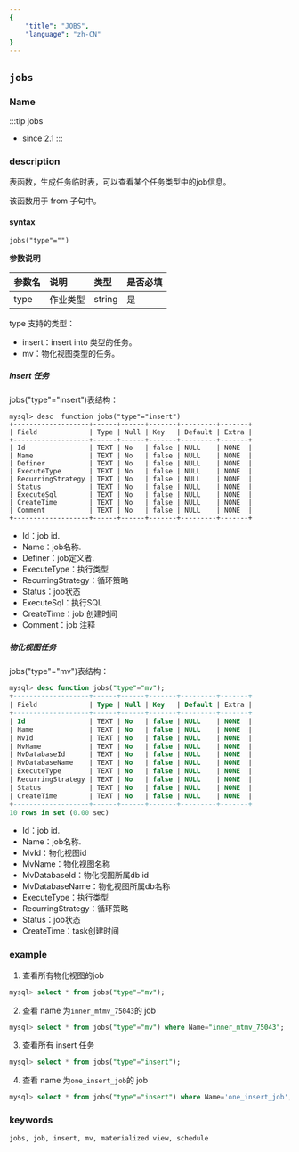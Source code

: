 ```yaml
---
{
    "title": "JOBS",
    "language": "zh-CN"
}
---
```


<!--
Licensed to the Apache Software Foundation (ASF) under one
or more contributor license agreements.  See the NOTICE file
distributed with this work for additional information
regarding copyright ownership.  The ASF licenses this file
to you under the Apache License, Version 2.0 (the
"License"); you may not use this file except in compliance
with the License.  You may obtain a copy of the License at

  http://www.apache.org/licenses/LICENSE-2.0

Unless required by applicable law or agreed to in writing,
software distributed under the License is distributed on an
"AS IS" BASIS, WITHOUT WARRANTIES OR CONDITIONS OF ANY
KIND, either express or implied.  See the License for the
specific language governing permissions and limitations
under the License.
-->

## `jobs`

### Name

:::tip
jobs
- since 2.1
:::

### description

表函数，生成任务临时表，可以查看某个任务类型中的job信息。

该函数用于 from 子句中。

#### syntax

`jobs("type"="")`

**参数说明**

| 参数名  | 说明   | 类型     | 是否必填 |
|:-----|:-----|:-------|:-----|
| type | 作业类型 | string | 是    |

type 支持的类型：

- insert：insert into 类型的任务。
- mv：物化视图类型的任务。
##### Insert 任务
jobs("type"="insert")表结构：
```
mysql> desc  function jobs("type"="insert")
+-------------------+------+------+-------+---------+-------+
| Field             | Type | Null | Key   | Default | Extra |
+-------------------+------+------+-------+---------+-------+
| Id                | TEXT | No   | false | NULL    | NONE  |
| Name              | TEXT | No   | false | NULL    | NONE  |
| Definer           | TEXT | No   | false | NULL    | NONE  |
| ExecuteType       | TEXT | No   | false | NULL    | NONE  |
| RecurringStrategy | TEXT | No   | false | NULL    | NONE  |
| Status            | TEXT | No   | false | NULL    | NONE  |
| ExecuteSql        | TEXT | No   | false | NULL    | NONE  |
| CreateTime        | TEXT | No   | false | NULL    | NONE  |
| Comment           | TEXT | No   | false | NULL    | NONE  |
+-------------------+------+------+-------+---------+-------+
```
* Id：job id.
* Name：job名称.
* Definer：job定义者.
* ExecuteType：执行类型
* RecurringStrategy：循环策略
* Status：job状态
* ExecuteSql：执行SQL
* CreateTime：job 创建时间
* Comment：job 注释
##### 物化视图任务
jobs("type"="mv")表结构：
```sql
mysql> desc function jobs("type"="mv");
+-------------------+------+------+-------+---------+-------+
| Field             | Type | Null | Key   | Default | Extra |
+-------------------+------+------+-------+---------+-------+
| Id                | TEXT | No   | false | NULL    | NONE  |
| Name              | TEXT | No   | false | NULL    | NONE  |
| MvId              | TEXT | No   | false | NULL    | NONE  |
| MvName            | TEXT | No   | false | NULL    | NONE  |
| MvDatabaseId      | TEXT | No   | false | NULL    | NONE  |
| MvDatabaseName    | TEXT | No   | false | NULL    | NONE  |
| ExecuteType       | TEXT | No   | false | NULL    | NONE  |
| RecurringStrategy | TEXT | No   | false | NULL    | NONE  |
| Status            | TEXT | No   | false | NULL    | NONE  |
| CreateTime        | TEXT | No   | false | NULL    | NONE  |
+-------------------+------+------+-------+---------+-------+
10 rows in set (0.00 sec)
```

* Id：job id.
* Name：job名称.
* MvId：物化视图id
* MvName：物化视图名称
* MvDatabaseId：物化视图所属db id
* MvDatabaseName：物化视图所属db名称
* ExecuteType：执行类型
* RecurringStrategy：循环策略
* Status：job状态
* CreateTime：task创建时间

### example

1. 查看所有物化视图的job

```sql
mysql> select * from jobs("type"="mv");
```

2. 查看 name 为`inner_mtmv_75043`的 job

```sql
mysql> select * from jobs("type"="mv") where Name="inner_mtmv_75043";
```
3. 查看所有 insert 任务

```sql
mysql> select * from jobs("type"="insert");
```
4. 查看 name 为`one_insert_job`的 job

```sql
mysql> select * from jobs("type"="insert") where Name='one_insert_job';
```
### keywords

    jobs, job, insert, mv, materialized view, schedule
